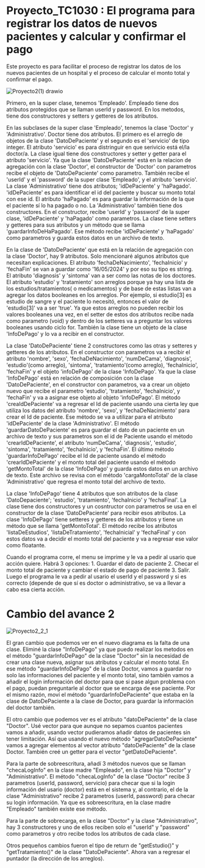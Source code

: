 # Proyecto_TC1030 : El programa para registrar los datos de nuevos pacientes y calcular y confirmar el pago

Este proyecto es para facilitar el proceso de registrar los datos de los nuevos pacientes de un hospital y el proceso de calcular el monto total y confirmar el pago.

![Proyecto2(1) drawio](https://github.com/DongjuMun/Proyecto_TC1030/assets/150094637/ce640048-cbd2-437e-856f-b040eef80cbe)


Primero, en la super clase, tenemos 'Empleado'. Empleado tiene dos atributos protegidos que se llaman userId y password. En los metodos, tiene dos constructores y setters y getteres de los atributos. 

En las subclases de la super clase 'Empleado', tenemos la clase 'Doctor' y 'Administrativo'. Doctor tiene dos atributos. El primero es el arreglo de objetos de la clase 'DatoDePaciente' y el segundo es el 'servicio' de tipo integer. El atributo 'servicio' es para distringuir en que serivicio está el/la doctor/a. La clase igual tiene dos constructores y setter y getter para el atributo 'servicio'. Ya que la clase 'DatoDePaciente' está en la relacion de agregación con la clase 'Doctor', el constructor de 'Doctor' con parametros recibe el objeto de 'DatoDePaciente' como parametro. También recibe el 'userId' y el 'password' de la super clase 'Empleado', y el atributo 'servicio'. La clase 'Administrativo' tiene dos atributos; 'idDePaciente' y 'haPagado'. 'idDePaciente' es para identificar el id del paciente y buscar su monto total con ese id. El atributo 'haPagado' es para guardar la información de la que el paciente sí lo ha pagado o no. La 'Administrativo' también tiene dos constructores. En el constructor, recibe 'userId' y 'password' de la super clase, 'idDePaciente' y 'haPagado' como parametros. La clase tiene setters y getteres para sus atributos y un método que se llama 'guardarInfoDeHaPagado'. Ese método recibe 'idDePaciente' y 'haPagado' como parametros y guarda estos datos en un archivo de texto. 

En la clase de 'DatoDePaciente' que está en la relación de agregación con la clase 'Doctor', hay 9 atributos. Solo mencionaré algunos atributos que necesitan explicaciones. El atributo 'fechaDeNacimiento', 'fechaInicio' y 'fechaFin' se van a guardar como '16/05/2024' y por eso su tipo es string. El atributo 'diagnosis' y 'sintoma' van a ser como las notas de los doctores. El atributo 'estudio' y 'tratamiento' son arreglos porque ya hay una lista de los estudios/tratamientos( o medicamentos) y de base de estas listas van a agregar los datos booleanes en los arreglos. Por ejemplo, si estudio[3] es estudio de sangre y el paciente lo necesitó, entonces el valor de 'estudio[3]' va a ser 'true'. Ya que estos arreglos no pueden recibir los valores booleanes una vez, en el setter de estos dos atributos recibe nada como parametro (void) y dentro de los setteres va a preguntar los valores booleanes usando ciclo for. También la clase tiene un objeto de la clase 'InfoDePago' y lo va a recibir en el constructor. 

La clase 'DatoDePaciente' tiene 2 constructores como las otras y setteres y getteres de los atributos. En el constructor con parametros va a recibir el atributo 'nombre', 'sexo', 'fechaDeNacimiento', 'numDeCama', 'diagnosis', 'estudio'(como arreglo), 'sintoma', 'tratamiento'(como arreglo), 'fechaInicio', 'fechaFin' y el objeto 'infoDePago' de la clase 'InfoDePago'. Ya que la clase 'InfoDePago' está en relación de composición con la clase 'DatoDePaciente', en el constructor con parametros, va a crear un objeto nuevo que recibe el parametro 'estudio', 'tratamiento', 'fechaInicio', y 'fechaFin' y va a asignar ese objeto al objeto 'infoDePago'. El método 'creaIdDePaciente' va a regresar el Id de paciente usando una cierta ley que utiliza los datos del atributo 'nombre', 'sexo', y 'fechaDeNacimiento' para crear el Id de paciente. Ese método se va a utilizar para el atributo 'idDePaciente' de la clase 'Administrativo'. El método 'guardarDatoDePaciente' es para guardar el dato de un paciente en un archivo de texto y sus parametros son el id de Paciente usando el método 'crearIdDePaciente', el atributo 'numDeCama', 'diagnosis', 'estudio', 'sintoma', 'tratamiento', 'fechaInicio', y 'fechaFin'. El último método 'guardarInfoDePago' recibe el Id de paciente usando el método 'crearIdDePaciente' y el monto total del paciente usando el método 'getMontoTotal' de la clase 'InfoDePago' y guarda estos datos en un archivo de texto. Este archivo se revisa con el método 'cargaMontoTotal' de la clase 'Administrativo' que regresa el monto total del archivo de texto. 

La clase 'InfoDePago' tiene 4 atributos que son atributos de la clase 'DatoDepaciente'; 'estudio', 'tratamiento', 'fechaInicio' y 'fechaFinal'. La clase tiene dos constructores y un cosntructor con parametros se usa en el constructor de la clase 'DatoDePaciente' para recibir esos atributos. La clase 'InfoDePago' tiene setteres y getteres de los atributos y tiene un método que se llama 'getMontoTotal'. El método recibe los atributos 'listaDeEstudios', 'listaDeTratamiento', 'fechaInicial' y 'fechaFinal' y con estos datos va a decidir el monto total del paciente y va a regresar ese valor como floatante.

Cuando el programa corre, el menu se imprime y le va a pedir al usario que acción quiere. Habrá 3 opciones: 1. Guardar el dato de paciente 2. Checar el monto total de paciente y cambiar el estado de pago de paciente 3. Salir. Luego el programa le va a pedir al usario el userId y el password y si es correcto (depende de que sí es doctor o administrativo, se va a llevar a cabo esa cierta acción. 

# Cambio del avance 2

![Proyecto2_2_1](https://github.com/DongjuMun/Proyecto_TC1030/assets/150094637/1b1841c7-1a2a-4c6c-8b24-66b2af693927)

El gran cambio que podemos ver en el nuevo diagrama es la falta de una clase. Eliminé la clase "InfoDePago" ya que puedo realizar los metodos en el método "guardarInfoDePago" de la clase "Doctor" sin la necesidad de crear una clase nueva, asignar sus atributos y calcular el monto total. En ese método "guardarInfoDePago" de la clase Doctor, vamos a guardar no solo las informaciones del paciente y el monto total, sino también vamos a añadir el login información del doctor para que si pase algun problema con el pago, puedan preguntarle al doctor que se encarga de ese paciente. Por el mismo razón, moví el método "guardarInfoDePaciente" que estaba en la clase de DatoDePaciente a la clase de Doctor, para guardar la información del doctor también. 

El otro cambio que podemos ver es el atributo "datoDePaciente" de la clase "Doctor". Usé vector para que aunque no sepamos cuantos pacientes vamos a añadir, usando vector pudieramos añadir datos de pacientes sin tener limitación. Así que usando el nuevo método "agregarDatoDePaciente" vamos a agregar elementos al vector atributo "datoDePaciente" de la clase Doctor. También creé un getter para el vector "getDatoDePaciente".

Para la parte de sobreescritura, añadí 3 métodos nuevos que se llaman "checaLogInfo" en la clase madre "Empleado", en la clase hija "Doctor" y "Administrativo". El método "checaLogInfo" de la clase "Doctor" recibe 3 parametros (userId, password, servicio) para checar que si la login información del usario (doctor) está en el sistema y, al contrario, el de la clase "Administrativo" recibe 2 parametros (userId, password) para checar su login información. Ya que es sobreescritura, en la clase madre "Empleado" también existe ese método. 

Para la parte de sobrecarga, en la clase "Doctor" y la clase "Administrativo", hay 3 constructores y uno de ellos reciben solo el "userId" y "password" como parametros y otro recibe todos los atributos de cada clase.

Otros pequeños cambios fueron el tipo de return de "getEstudio()" y "getTratamiento()" de la clase "DatoDePaciente". Ahora van a regresar el puntador (la dirección de los arreglos).  
